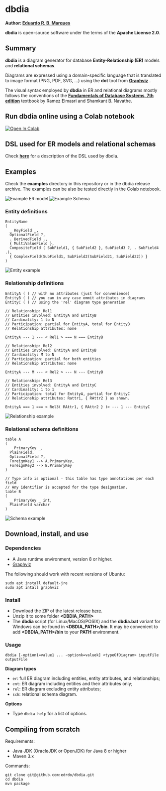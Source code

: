 # dbdia

__Author: [Eduardo R. B. Marques](https://github.com/edrdo)__

__dbdia__ is open-source software under the terms of the __Apache License 2.0__.

## Summary

__dbdia__ is a diagram generator for database __Entity-Relationship (ER)__ models
and __relational schemas__. 

Diagrams are expressed using a domain-specific language
that is translated to image format (PNG, PDF, SVG, ...) using the __dot__ tool from __[Graphviz](https://graphviz.org)__ . 

The visual syntax employed by __dbdia__ in ER and relational diagrams  mostly follows the conventions of the __[Fundamentals of Database Systems, 7th edition](https://www.pearson.com/us/higher-education/program/Elmasri-Fundamentals-of-Database-Systems-7th-Edition/PGM189052.html)__  textbook by Ramez Elmasri and Shamkant B. Navathe.

## Run dbdia online using a Colab notebook

[![Open In Colab](https://colab.research.google.com/assets/colab-badge.svg)](https://colab.research.google.com/github/edrdo/dbdia/blob/master/src/main/colab/dbdia.ipynb)

## DSL used for ER models and relational schemas

Check [__here__](/DSL.md) for a description of the DSL used by dbdia.

## Examples

Check the __examples__ directory in this repository or in the dbdia release archive.
The examples can be also be tested directly in the Colab notebook. 

![Example ER model](/examples/SocialNetwork2_er.svg)
![Example Schema](/examples/SocialNetwork2_sch.svg)

### Entity definitions

```
EntityName 
(
  _ KeyField _,
  OptionalField ?,
  . DerivedField ., 
  { MultiValueField },
  CompositeField ( SubField1, { SubField2 }, SubField3 ?, . SubField4 .),
  { ComplexField(SubField1, SubField2(SubField21, SubField22)) } 
)
```
![Entity example](/examples/Entity.svg)

### Relationship definitions

```
EntityA ( ) // with no attributes (just for convenience)
EntityB ( ) // you can in any case ommit attributes in diagrams
EntityC ( ) // using the 'rel' diagram type generation

// Relationship: Rel1 
// Entities involved: EntityA and EntityB
// Cardinality: 1 to N
// Participation: partial for EntityA, total for EntityB
// Relationship attributes: none

EntityA --- 1 --- < Rel1 > === N === EntityB

// Relationship: Rel2
// Entities involved: EntityA and EntityB
// Cardinality: M to N
// Participation: partial for both entities
// Relationship attributes: none

EntityA --- M --- < Rel2 > --- N --- EntityB

// Relationship: Rel3
// Entities involved: EntityA and EntityC
// Cardinality: 1 to 1
// Participation: total for EntityA, partial for EntityC
// Relationship attributes: Rattr1, { RAttr2 } as shown.

EntityA === 1 === < Rel3( RAttr1, { RAttr2 } )> --- 1 --- EntityC
```
![Relationship example](/examples/Relationships.svg)

### Relational schema definitions

```
table A
(
  _ PrimaryKey _,
  PlainField, 
  OptionalField ?, 
  ForeignKey1 --> A.PrimaryKey,
  ForeignKey2 --> B.PrimaryKey
)

// Type info is optional - this table has type annotations per each field
// Any identifier is accepted for the type designation.
table B
(
  _ PrimaryKey _ int, 
  PlainField varchar
) 
```
![Schema example](/examples/Schema.svg)


## Download, install, and use

### Dependencies

- A Java runtime environment, version 8 or higher.
- [Graphviz](https://graphviz.org)

The following should work with recent versions of Ubuntu:

```
sudo apt install default-jre
sudo apt intall graphviz
```

### Install

- Download the ZIP of the latest release [here](https://github.com/edrdo/dbdia/releases/download/0.3/dbdia-0.3-release.zip).
- Unzip it to some folder __<DBDIA_PATH>__
- The __dbdia__ script (for Linux/MacOS/POSIX) and the __dbdia.bat__
variant for Windows can be found in __<DBDIA_PATH>/bin__. 
It may be convenient to add __<DBDIA_PATH>/bin__ to your __PATH__ environment.

### Usage

```
dbdia [-option1=value1 ... -optionk=valuek] <typeOfDiagram> inputFile outputFile
```

__Diagram types__

- `er`: full ER diagram including entities, entity attributes, and relationships;
- `ent`: ER diagram including entities and their attributes only;
- `rel`: ER diagram excluding entity attributes;
- `sch`: relational schema diagram.

__Options__

- Type `dbdia help` for a list of options.

## Compiling from scratch

Requirements:

- Java JDK (OracleJDK or OpenJDK) for Java 8 or higher
- Maven 3.x 

Commands:

```
git clone git@github.com:edrdo/dbdia.git
cd dbdia
mvn package 
```
